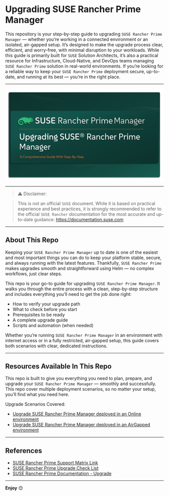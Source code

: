 # Upgrading SUSE Rancher Prime Manager

This repository is your step-by-step guide to upgrading `SUSE Rancher Prime Manager` — whether you’re working in a connected environment or an isolated, air-gapped setup. It’s designed to make the upgrade process clear, efficient, and worry-free, with minimal disruption to your workloads. While this guide is primarily built for `SUSE` Solution Architects, it’s also a practical resource for Infrastructure, Cloud-Native, and DevOps teams managing `SUSE Rancher Prime` solution in real-world environments. If you’re looking for a reliable way to keep your `SUSE Rancher Prime` deployment secure, up-to-date, and running at its best — you’re in the right place.

---

<p align="center">
    <img src="Images/Rancher-Logo.png">
</p>

---

> ⚠️ Disclaimer:
 
> This is not an official `SUSE` document. While it is based on practical experience and best practices, it is strongly recommended to refer to the official `SUSE Rancher` documentation for the most accurate and up-to-date guidance: https://documentation.suse.com

---

## About This Repo

Keeping your `SUSE Rancher Prime Manager` up to date is one of the easiest and most important things you can do to keep your platform stable, secure, and always running with the latest features. Thankfully, `SUSE Rancher Prime` makes upgrades smooth and straightforward using Helm — no complex workflows, just clear steps.

This repo is your go-to guide for upgrading `SUSE Rancher Prime Manager`. It walks you through the entire process with a clean, step-by-step structure and includes everything you’ll need to get the job done right:
- How to verify your upgrade path
- What to check before you start
- Prerequisites to be ready
- A complete upgrade guide
- Scripts and automation (when needed)

Whether you’re running `SUSE Rancher Prime Manager` in an environment with internet access or in a fully restricted, air-gapped setup, this guide covers both scenarios with clear, dedicated instructions.

---

## Resources Available In This Repo

This repo is built to give you everything you need to plan, prepare, and upgrade your `SUSE Rancher Prime Manager` — smoothly and successfully. This repo cover multiple deployment scenarios, so no matter your setup, you’ll find what you need here.

Upgrade Scenarios Covered:
- [Upgrade SUSE Rancher Prime Manager deployed in an Online environment](/4-Upgrade/SUSE-Rancher-Prime-Manager/1-Upgrade-SUSE-Rancher-Prime-Manager-Online/)
- [Upgrade SUSE Rancher Prime Manager deployed in an AirGapped environment](/4-Upgrade/SUSE-Rancher-Prime-Manager/2-Upgrade-SUSE-Rancher-Prime-Manager-AirGapped/)

---

## References

- [SUSE Rancher Prime Support Matrix Link](https://www.suse.com/suse-rancher/support-matrix/all-supported-versions/rancher-v2-10-2/)
- [SUSE Rancher Prime Upgrade Check List](https://www.suse.com/support/kb/doc/?id=000020061)
- [SUSE Rancher Prime Documentation - Upgrade](https://documentation.suse.com/cloudnative/rancher-manager/latest/en/installation-and-upgrade/upgrades.html)

---

**Enjoy** :blush:


